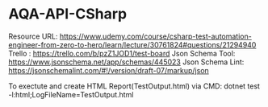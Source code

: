 # AQA-API-CSharp

Resource URL: https://www.udemy.com/course/csharp-test-automation-engineer-from-zero-to-hero/learn/lecture/30761824#questions/21294940
Trello : https://trello.com/b/pzZ1JOD1/test-board
Json Schema Tool: https://www.jsonschema.net/app/schemas/445023
Json Schema Lint: https://jsonschemalint.com/#!/version/draft-07/markup/json

To exectute and create HTML Report(TestOutput.html) via CMD: dotnet test -l:html;LogFileName=TestOutput.html
